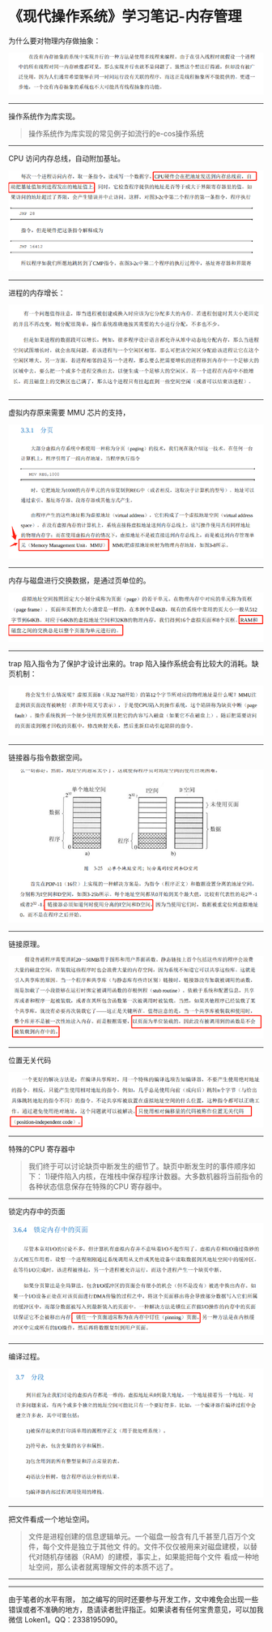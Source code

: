 # 《现代操作系统》学习笔记-内存管理

为什么要对物理内存做抽象：

![modern-os-3-1](modern-os-3-1.png)

------

操作系统作为库实现。

> 操作系统作为库实现的常见例子如流行的e-cos操作系统

------

CPU 访问内存总线，自动附加基址。

![modern-os-3-2](modern-os-3-2.png)

------

进程的内存增长：

![modern-os-3-3](modern-os-3-3.png)

------

虚拟内存原来需要 MMU 芯片的支持，

![modern-os-3-4](modern-os-3-4.png)

------

内存与磁盘进行交换数据，是通过页单位的。

![modern-os-3-5](modern-os-3-5.png)

------

trap 陷入指令为了保护才设计出来的。trap 陷入操作系统会有比较大的消耗。缺页机制：

![modern-os-3-6](modern-os-3-6.png)

------

链接器与指令数据空间。

![modern-os-3-7](modern-os-3-7.png)

------

链接原理。

![modern-os-3-8](modern-os-3-8.png)

------

位置无关代码

![modern-os-3-9](modern-os-3-9.png)

------

特殊的CPU 寄存器中

> 我们终于可以讨论缺页中断发生的细节了。缺页中断发生时的事件顺序如下： 1)硬件陷入内核，在堆栈中保存程序计数器。大多数机器将当前指令的各种状态信息保存在特殊的CPU 寄存器中。

------

锁定内存中的页面

![modern-os-3-10](modern-os-3-10.png)

------

编译过程。

![modern-os-3-11](modern-os-3-11.png)

------

把文件看成一个地址空间。

> 文件是进程创建的信息逻辑单元。一个磁盘一般含有几千甚至几百万个文件，每个文件是独立于其他文 件的。文件不仅仅被用来对磁盘建模，以替代对随机存储器（RAM）的建模，事实上，如果能把每个文件 看成一种地址空间，那么读者就离理解文件的本质不远了。

------













------

由于笔者的水平有限， 加之编写的同时还要参与开发工作，文中难免会出现一些错误或者不准确的地方，恳请读者批评指正。如果读者有任何宝贵意见，可以加我微信 Loken1。QQ：2338195090。
